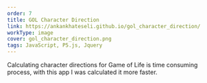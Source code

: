 ```yaml
---
order: 7
title: GOL Character Direction
link: https://ankankhateseli.github.io/gol_character_direction/
workType: image
cover: gol_character_direction.png
tags: JavaScript, P5.js, Jquery
---
```


Calculating character directions for Game of Life is time consuming process,
with this app I was calculated it more faster.
